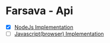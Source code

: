 # Farsava - Api

- [x] [NodeJs Implementation](/node/readme.md)
- [ ] [Javascript(browser) Implementation]()